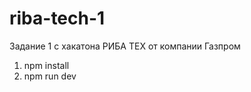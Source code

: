 # riba-tech-1

 Задание 1 с хакатона РИБА ТЕХ от компании Газпром
 
 1) npm install
 2) npm run dev
